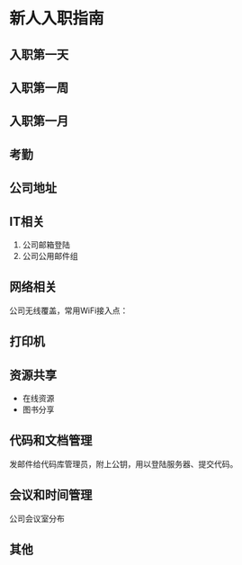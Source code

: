 # 新人入职指南

<!-- create time: 2014-12-10 15:53:20  -->

## 入职第一天

## 入职第一周

## 入职第一月

## 考勤

## 公司地址

## IT相关
1. 公司邮箱登陆
2. 公司公用邮件组

## 网络相关
公司无线覆盖，常用WiFi接入点：

## 打印机

## 资源共享
- 在线资源
- 图书分享

## 代码和文档管理
发邮件给代码库管理员，附上公钥，用以登陆服务器、提交代码。

## 会议和时间管理
公司会议室分布
## 其他
